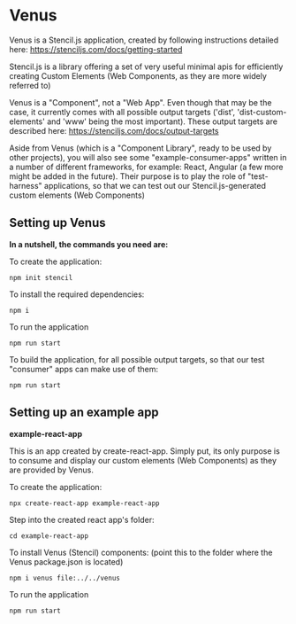 # Venus
Venus is a Stencil.js application, created by following instructions detailed here: https://stenciljs.com/docs/getting-started

Stencil.js is a library offering a set of very useful minimal apis for efficiently creating Custom Elements (Web Components, as they are more widely referred to)

Venus is a "Component", not a "Web App". Even though that may be the case, it currently comes with all possible output targets ('dist', 'dist-custom-elements' and 'www' being the most important). 
These output targets are described here: https://stenciljs.com/docs/output-targets

Aside from Venus (which is a "Component Library", ready to be used by other projects), you will also see some "example-consumer-apps" written in a number of different frameworks, for example: React, Angular (a few more might be added in the future). Their purpose is to play the role of "test-harness" applications, so that we can test out our Stencil.js-generated custom elements (Web Components)

## Setting up Venus
**In a nutshell, the commands you need are:**

To create the application: 

`npm init stencil`

To install the required dependencies:

`npm i`

To run the application

`npm run start`

To build the application, for all possible output targets,
so that our test "consumer" apps can make use of them:

`npm run start`

## Setting up an example app

**example-react-app**

This is an app created by create-react-app. Simply put, its only purpose is to consume and display our custom elements (Web Components) as they are provided by Venus. 

To create the application: 

`npx create-react-app example-react-app`

Step into the created react app's folder:

`cd example-react-app`

To install Venus (Stencil) components:
(point this to the folder where the Venus package.json is located)

`npm i venus file:../../venus`

To run the application

`npm run start`